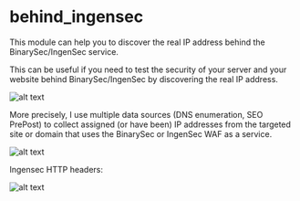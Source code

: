 # behind_ingensec

This module can help you to discover the real IP address behind the BinarySec/IngenSec service.

This can be useful if you need to test the security of your server and your website 
behind BinarySec/IngenSec by discovering the real IP address.

![alt text][module_info]

More precisely, I use multiple data sources (DNS enumeration, SEO PrePost) to collect
assigned (or have been) IP addresses from the targeted site or domain that uses the 
BinarySec or IngenSec WAF as a service.

![alt text][module_demo]

Ingensec HTTP headers:

![alt text][module_waf_ingensec]

[module_info]: https://raw.githubusercontent.com/mekhalleh/behind_ingensec/master/pictures/01-demo.png "Module: info"
[module_demo]: https://raw.githubusercontent.com/mekhalleh/behind_ingensec/master/pictures/02-demo.png "Module: demo"
[module_waf_ingensec]: https://raw.githubusercontent.com/mekhalleh/behind_ingensec/master/pictures/03-demo.png "Module: Ingensec"